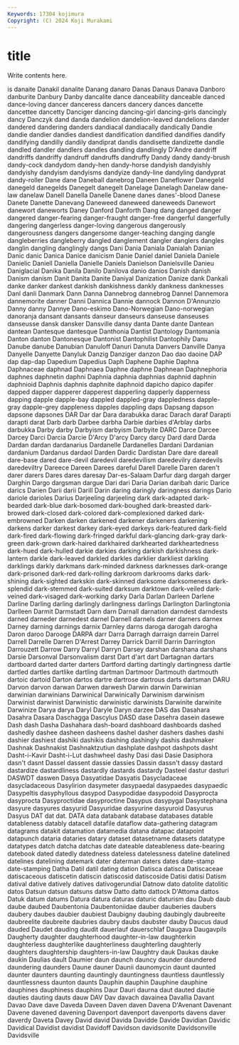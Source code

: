 ```yaml
---
Keywords: 17304 kojimura
Copyright: (C) 2024 Koji Murakami
---
```


# title

Write contents here.



is danaite Danakil danalite Danang danaro Danas
Danaus Danava Danboro danburite Danbury Danby dancalite dance danceability danceable
danced dance-loving dancer danceress dancers dancery dances dancette dancettee dancetty
Danciger dancing dancing-girl dancing-girls dancingly dancy Danczyk dand danda dandelion
dandelion-leaved dandelions dander dandered dandering danders dandiacal dandiacally dandically Dandie
dandie dandier dandies dandiest dandification dandified dandifies dandify dandifying dandilly
dandily dandiprat dandis dandisette dandizette dandle dandled dandler dandlers dandles
dandling dandlingly D'Andre dandriff dandriffs dandriffy dandruff dandruffs dandruffy Dandy
dandy dandy-brush dandy-cock dandydom dandy-hen dandy-horse dandyish dandyishly dandyishy dandyism
dandyisms dandyize dandy-line dandyling dandyprat dandy-roller Dane dane Daneball danebrog
Daneen Daneflower Danegeld danegeld danegelds Danegelt danegelt Danelage Danelagh Danelaw
dane-law danelaw Danell Danella Danelle Danene danes danes'-blood Danese Danete
Danette Danevang Daneweed daneweed daneweeds Danewort danewort daneworts Daney Danford
Danforth Dang dang danged danger dangered danger-fearing danger-fraught danger-free dangerful
dangerfully dangering dangerless danger-loving dangerous dangerously dangerousness dangers dangersome danger-teaching
danging dangle dangleberries dangleberry dangled danglement dangler danglers dangles danglin
dangling danglingly dangs Dani Dania Daniala Danialah Danian Danic danic
Danica Danice danicism Danie Daniel daniel Daniela Daniele Danielic Daniell
Daniella Danielle Daniels Danielson Danielsville Danieu Daniglacial Danika Danila Danilo
Danilova danio danios Danish danish Danism danism Danit Danita Danite
Daniyal Danization Danize dank Dankali danke danker dankest dankish dankishness
dankly dankness danknesses Danl danli Danmark Dann Danna Dannebrog dannebrog
Dannel Dannemora dannemorite danner Danni Dannica Dannie dannock Dannon D'Annunzio
Danny danny Dannye Dano-eskimo Dano-Norwegian Dano-norwegian danoranja dansant dansants danseur
danseurs danseuse danseuses danseusse dansk dansker Dansville dansy danta Dante
dante Dantean dantean Dantesque dantesque Danthonia Dantist Dantology Dantomania Danton
danton Dantonesque Dantonist Dantophilist Dantophily Danu Danube danube Danubian Danuloff
Danuri Danuta Danvers Danville Danya Danyelle Danyette Danyluk Danzig Danziger
danzon Dao dao daoine DAP dap dap-dap Dapedium Dapedius Daph
Daphene Daphie Daphna Daphnaceae daphnad Daphnaea Daphne daphne Daphnean Daphnephoria
daphnes daphnetin daphni Daphnia daphnia daphnias daphnid daphnin daphnioid Daphnis
daphnis daphnite daphnoid dapicho dapico dapifer dapped dapper dapperer dapperest
dapperling dapperly dapperness dapping dapple dapple-bay dappled dappled-gray dappledness dapple-gray
dapple-grey dappleness dapples dappling daps Dapsang dapson dapsone dapsones DAR
Dar dar Dara darabukka darac Darach daraf Darapti darapti darat
Darb darb Darbee darbha Darbie darbies d'Arblay darbs darbukka Darby
darby Darbyism darbyism Darbyite DARC Darce Darcee Darcey Darci Darcia
Darcie D'Arcy D'arcy Darcy darcy Dard dard Darda Dardan dardan
dardanarius Dardanelle Dardanelles Dardani Dardanian dardanium Dardanus dardaol Darden Dardic
Dardistan Dare dare dareall dare-base dared dare-devil daredevil daredevilism daredevilry
daredevils daredeviltry Dareece Dareen Darees dareful Darell Darelle Daren daren't
darer darers Dares dares daresay Dar-es-Salaam Darfur darg dargah darger
Darghin Dargo dargsman dargue Dari dari Daria Darian daribah daric
Darice darics Darien Darii darii Darill Darin daring daringly daringness
darings Dario dariole darioles Darius Darjeeling darjeeling dark dark-adapted dark-bearded
dark-blue dark-bosomed dark-boughed dark-breasted dark-browed dark-closed dark-colored dark-complexioned darked dark-embrowned
Darken darken darkened darkener darkeners darkening darkens darker darkest darkey
dark-eyed darkeys dark-featured dark-field dark-fired dark-flowing dark-fringed darkful dark-glancing dark-gray
dark-green dark-grown dark-haired darkhaired darkhearted darkheartedness dark-hued dark-hulled darkie darkies
darking darkish darkishness dark-lantern darkle dark-leaved darkled darkles darklier darkliest
darkling darklings darkly darkmans dark-minded darkness darknesses dark-orange dark-prisoned dark-red
dark-rolling darkroom darkrooms darks dark-shining dark-sighted darkskin dark-skinned darksome darksomeness
dark-splendid dark-stemmed dark-suited darksum darktown dark-veiled dark-veined dark-visaged dark-working darky
Darla Darlan Darleen Darlene Darline Darling darling darlingly darlingness darlings
Darlington Darlingtonia Darlleen Darmit Darmstadt Darn darn Darnall darnation darndest
darndests darned darneder darnedest darnel Darnell darnels darner darners darnex
Darney darning darnings darnix Darnley darns daroga darogah darogha Daron
daroo Darooge DARPA darr Darra Darragh darraign darrein Darrel Darrell
Darrelle Darren D'Arrest Darrey Darrick Darrill Darrin Darrington Darrouzett Darrow
Darry Darryl Darryn Darsey darshan darshana darshans Darsie Darsonval Darsonvalism
darst Dart d'art dart Dartagnan dartars dartboard darted darter darters
Dartford darting dartingly dartingness dartle dartled dartles dartlike dartling dartman
Dartmoor Dartmouth dartmouth dartoic dartoid Darton dartos dartre dartrose dartrous
darts dartsman DARU Darvon darvon darwan Darwen darwesh Darwin darwin
Darwinian darwinian darwinians Darwinical Darwinically Darwinism darwinism Darwinist darwinist Darwinistic
darwinistic darwinists Darwinite darwinite Darwinize Darya darya Daryl Daryle Daryn
darzee DAS das Dasahara Dasahra Dasara Daschagga Dascylus DASD dase
Dasehra dasein dasewe Dash dash Dasha Dashahara dash-board dashboard dashboards
dashed dashedly dashee dasheen dasheens dashel dasher dashers dashes dashi
dashier dashiest dashiki dashikis dashing dashingly dashis dashmaker Dashnak Dashnakist
Dashnaktzutiun dashplate dashpot dashpots dasht Dasht-i-Kavir Dasht-i-Lut dashwheel dashy Dasi
dasi Dasie Dasiphora dasn't dasnt Dassel dassent dassie dassies Dassin
dassn't dassy dastard dastardize dastardliness dastardly dastards dastardy Dasteel dastur
dasturi DASWDT daswen Dasya Dasyatidae Dasyatis Dasycladaceae dasycladaceous Dasylirion dasymeter
dasypaedal dasypaedes dasypaedic Dasypeltis dasyphyllous dasypod Dasypodidae dasypodoid Dasyprocta dasyprocta
Dasyproctidae dasyproctine Dasypus dasypygal Dasystephana dasyure dasyures dasyurid Dasyuridae dasyurine
dasyuroid Dasyurus Dasyus DAT dat dat. DATA data databank database
databases datable datableness datably datacell datafile dataflow data-gathering datagram datagrams
datakit datamation datamedia datana datapac datapoint datapunch dataria dataries datary
dataset datasetname datasets datatype datatypes datch datcha datchas date dateable
dateableness date-bearing datebook dated datedly datedness dateless datelessness dateline datelined
datelines datelining datemark dater daterman daters dates date-stamp date-stamping Datha
Datil datil dating dation Datisca datisca Datiscaceae datiscaceous datiscetin datiscin
datiscosid datiscoside Datisi datisi Datism datival dative datively datives dativogerundial
Datnow dato datolite datolitic datos Datsun datsun datsuns datsw Datto
datto dattock D'Attoma dattos Datuk datum datums Datura datura daturas
daturic daturism dau Daub daub daube daubed Daubentonia Daubentoniidae dauber
dauberies daubers daubery daubes daubier daubiest Daubigny daubing daubingly daubreeite
daubreelite daubreite daubries daubry daubs daubster dauby Daucus daud dauded
Daudet dauding daudit dauerlauf dauerschlaf Daugava Daugavpils Daugherty daughter daughterhood
daughter-in-law daughterkin daughterless daughterlike daughterliness daughterling daughterly daughters daughtership daughters-in-law
Daughtry dauk Daukas dauke daukin Daulias dault Daumier daun daunch
dauncy daunder daundered daundering daunders Daune dauner Daunii daunomycin daunt
daunted daunter daunters daunting dauntingly dauntingness dauntless dauntlessly dauntlessness daunton
daunts Dauphin dauphin Dauphine dauphine dauphines dauphiness dauphins Daur Dauri
daurna daut dauted dautie dauties dauting dauts dauw DAV Dav
davach davainea Davallia Davant Davao Dave dave Daveda Daveen Daven
daven Davena D'Avenant Davenant Davene davened davening Davenport davenport davenports
davens daver daverdy Daveta Davey David david Davida Davidde Davide
Davidian Davidic Davidical Davidist davidist Davidoff Davidson davidsonite Davidsonville Davidsville
